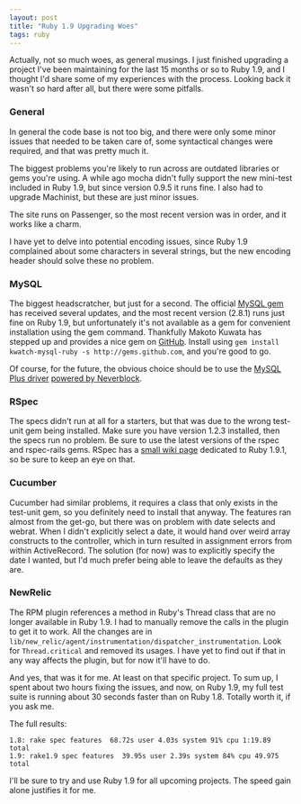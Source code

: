 ```yaml
---
layout: post
title: "Ruby 1.9 Upgrading Woes"
tags: ruby
---
```

Actually, not so much woes, as general musings. I just finished upgrading a project I've been maintaining for the last 15 months or so to Ruby 1.9, and I thought I'd share some of my experiences with the process. Looking back it wasn't so hard after all, but there were some pitfalls.

### General

In general the code base is not too big, and there were only some minor issues that needed to be taken care of, some syntactical changes were required, and that was pretty much it.

The biggest problems you're likely to run across are outdated libraries or gems you're using. A while ago mocha didn't fully support the new mini-test included in Ruby 1.9, but since version 0.9.5 it runs fine. I also had to upgrade Machinist, but these are just minor issues.

The site runs on Passenger, so the most recent version was in order, and it works like a charm.

I have yet to delve into potential encoding issues, since Ruby 1.9 complained about some characters in several strings, but the new encoding header should solve these no problem.

### MySQL

The biggest headscratcher, but just for a second. The official [MySQL gem](http://www.tmtm.org/en/mysql/ruby/) has received several updates, and the most recent version (2.8.1) runs just fine on Ruby 1.9, but unfortunately it's not available as a gem for convenient installation using the gem command. Thankfully Makoto Kuwata has stepped up and provides a nice gem on [GitHub](http://github.com/kwatch/mysql-ruby/tree/master). Install using `gem install kwatch-mysql-ruby -s http://gems.github.com`, and you're good to go.

Of course, for the future, the obvious choice should be to use the [MySQL Plus driver](http://github.com/espace/mysqlplus/tree/master) [powered by Neverblock](http://www.espace.com.eg/neverblock/blog/2008/08/28/neverblock-mysql-support/).

### RSpec

The specs didn't run at all for a starters, but that was due to the wrong test-unit gem being installed. Make sure you have version 1.2.3 installed, then the specs run no problem. Be sure to use the latest versions of the rspec and rspec-rails gems. RSpec has a [small wiki page](http://wiki.github.com/dchelimsky/rspec/ruby-191) dedicated to Ruby 1.9.1, so be sure to keep an eye on that.

### Cucumber

Cucumber had similar problems, it requires a class that only exists in the test-unit gem, so you definitely need to install that anyway. The features ran almost from the get-go, but there was on problem with date selects and webrat. When I didn't explicitly select a date, it would hand over weird array constructs to the controller, which in turn resulted in assignment errors from within ActiveRecord. The solution (for now) was to explicitly specify the date I wanted, but I'd much prefer being able to leave the defaults as they are.

### NewRelic

The RPM plugin references a method in Ruby's Thread class that are no longer available in Ruby 1.9. I had to manually remove the calls in the plugin to get it to work. All the changes are in `lib/new_relic/agent/instrumentation/dispatcher_instrumentation`. Look for `Thread.critical` and removed its usages. I have yet to find out if that in any way affects the plugin, but for now it'll have to do.

And yes, that was it for me. At least on that specific project. To sum up, I spent about two hours fixing the issues, and now, on Ruby 1.9, my full test suite is running about 30 seconds faster than on Ruby 1.8. Totally worth it, if you ask me.

The full results:

    1.8: rake spec features  68.72s user 4.03s system 91% cpu 1:19.89 total
    1.9: rake1.9 spec features  39.95s user 2.39s system 84% cpu 49.975 total

I'll be sure to try and use Ruby 1.9 for all upcoming projects. The speed gain alone justifies it for me.